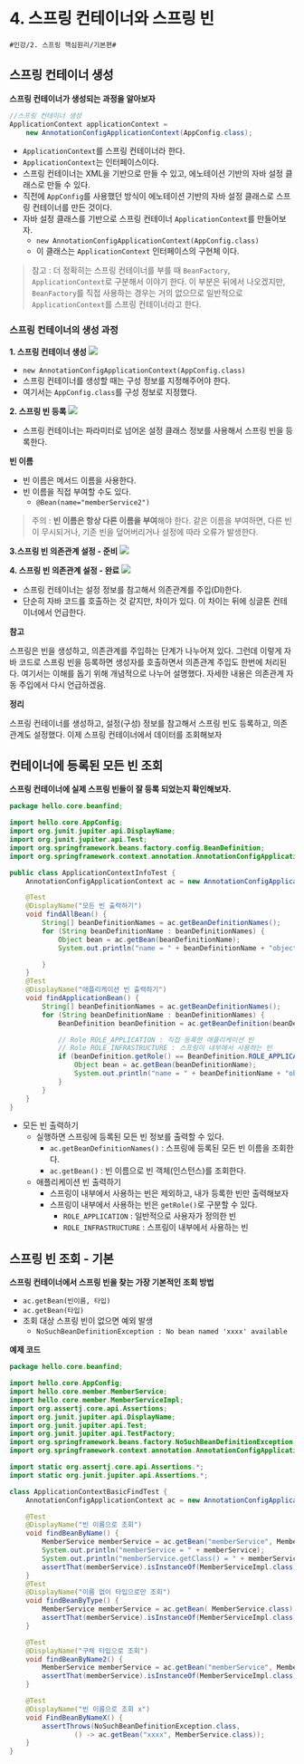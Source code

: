 # 4. 스프링 컨테이너와 스프링 빈

`#인강/2. 스프링 핵심원리/기본편#`

## 스프링 컨테이너 생성
**스프링 컨테이너가 생성되는 과정을 알아보자**
```java
//스프링 컨테이너 생성
ApplicationContext applicationContext = 
    new AnnotationConfigApplicationContext(AppConfig.class);
```
* `ApplicationContext`를 스프링 컨테이너라 한다.
* `ApplicationContext`는 인터페이스이다.
* 스프링 컨테이너는 XML을 기반으로 만들 수 있고, 에노테이션 기반의 자바 설정 클래스로 만들 수 있다.
* 직전에 `AppConfig`를 사용했던 방식이 에노테이션 기반의 자바 설정 클래스로 스프링 컨테이너를 만든 것이다.
* 자바 설정 클래스를 기반으로 스프링 컨테이너 `ApplicationContext`를 만들어보자.
  * `new AnnotationConfigApplicationContext(AppConfig.class)`
  * 이 클래스는 `ApplicationContext` 인터페이스의 구현체 이다.

>참고 : 더 정확히는 스프링 컨테이너를 부를 때 `BeanFactory`, `ApplicationContext`로 구분해서 이야기 한다. 이 부분은 뒤에서 나오겠지만, `BeanFactory`를 직접 사용하는 경우는 거의 없으므로 일반적으로 `ApplicationContext`를 스프링 컨테이너라고 한다.


### 스프링 컨테이너의 생성 과정
**1. 스프링 컨테이너 생성**
<img src="https://ifh.cc/g/NYJsPK.jpg">
* `new AnnotationConfigApplicationContext(AppConfig.class)`
* 스프링 컨테이너를 생성할 때는 구성 정보를 지정해주어야 한다.
* 여기서는 `AppConfig.class`를 구성 정보로 지정했다.

**2. 스프링 빈 등록**
<img src="https://ifh.cc/g/xor197.jpg">
* 스프링 컨테이너는 파라미터로 넘어온 설정 클래스 정보를 사용해서 스프링 빈을 등록한다.

**빈 이름**
* 빈 이름은 메서드 이름을 사용한다.
* 빈 이름을 직접 부여할 수도 있다.
  * `@Bean(name="memberService2")`

> 주의 : **빈 이름은 항상 다른 이름을 부여**해야 한다. 같은 이름을 부여하면, 다른 빈이 무시되거나, 기존 빈을 덮어버리거나 설정에 따라 오류가 발생한다.


**3.스프링 빈 의존관계 설정 - 준비**
<img src="https://ifh.cc/g/7GMgOp.jpg">

**4. 스프링 빈 의존관계 설정 - 완료**
<img src="https://ifh.cc/g/8RGLOF.jpg">
* 스프링 컨테이너는 설정 정보를 참고해서 의존관계를 주입(DI)한다.
* 단순히 자바 코드를 호출하는 것 같지만, 차이가 있다. 이 차이는 뒤에 싱글톤 컨테이너에서 언급한다.

**참고**
<br>

스프링은 빈을 생성하고, 의존관계를 주입하는 단계가 나누어져 있다. 그런데 이렇게 자바 코드로 스프링 빈을 등록하면 생성자를 호출하면서 의존관계 주입도 한번에 처리된다. 여기서는 이해를 돕기 위해 개념적으로 나누어 설명했다. 자세한 내용은 의존관계 자동 주입에서 다시 언급하겠음.

**정리**
<br>

스프링 컨테이너를 생성하고, 설정(구성) 정보를 참고해서 스프링 빈도 등록하고, 의존관계도 설정했다.
이제 스프링 컨테이너에서 데이터를 조회해보자

## 컨테이너에 등록된 모든 빈 조회
**스프링 컨테이너에 실제 스프링 빈들이 잘 등록 되었는지 확인해보자.**
```java
package hello.core.beanfind;

import hello.core.AppConfig;
import org.junit.jupiter.api.DisplayName;
import org.junit.jupiter.api.Test;
import org.springframework.beans.factory.config.BeanDefinition;
import org.springframework.context.annotation.AnnotationConfigApplicationContext;

public class ApplicationContextInfoTest {
    AnnotationConfigApplicationContext ac = new AnnotationConfigApplicationContext(AppConfig.class);

    @Test
    @DisplayName("모든 빈 출력하기")
    void findAllBean() {
        String[] beanDefinitionNames = ac.getBeanDefinitionNames();
        for (String beanDefinitionName : beanDefinitionNames) {
            Object bean = ac.getBean(beanDefinitionName);
            System.out.println("name = " + beanDefinitionName + "object = " + bean);

        }
    }
    @Test
    @DisplayName("애플리케이션 빈 출력하기")
    void findApplicationBean() {
        String[] beanDefinitionNames = ac.getBeanDefinitionNames();
        for (String beanDefinitionName : beanDefinitionNames) {
            BeanDefinition beanDefinition = ac.getBeanDefinition(beanDefinitionName);

            // Role ROLE_APPLICATION : 직접 등록한 애플리케이션 빈
            // Role ROLE_INFRASTRUCTURE : 스프링이 내부에서 사용하는 빈
            if (beanDefinition.getRole() == BeanDefinition.ROLE_APPLICATION) {
                Object bean = ac.getBean(beanDefinitionName);
                System.out.println("name = " + beanDefinitionName + "object = " + bean);
            }
        }
    }
}

```
* 모든 빈 출력하기
  * 실행하면 스프링에 등록된 모든 빈 정보를 출력할 수 있다.
    * `ac.getBeanDefinitionNames()` : 스프링에 등록된 모든 빈 이름을 조회한다.
    * `ac.getBean()` : 빈 이름으로 빈 객체(인스턴스)를 조회한다.
  * 애플리케이션 빈 출력하기
    * 스프링이 내부에서 사용하는 빈은 제외하고, 내가 등록한 빈만 출력해보자
    * 스프링이 내부에서 사용하는 빈은 `getRole()`로 구분할 수 있다.
      * `ROLE_APPLICATION` : 일반적으로 사용자가 정의한 빈
      * `ROLE_INFRASTRUCTURE` : 스프링이 내부에서 사용하는 빈

## 스프링 빈 조회 - 기본

**스프링 컨테이너에서 스프링 빈을 찾는 가장 기본적인 조회 방법**
* `ac.getBean(빈이름, 타입)`
* `ac.getBean(타입)`
* 조회 대상 스프링 빈이 없으면 예외 발생
  * `NoSuchBeanDefinitionException : No bean named 'xxxx' available`

**예제 코드**
```java
package hello.core.beanfind;

import hello.core.AppConfig;
import hello.core.member.MemberService;
import hello.core.member.MemberServiceImpl;
import org.assertj.core.api.Assertions;
import org.junit.jupiter.api.DisplayName;
import org.junit.jupiter.api.Test;
import org.junit.jupiter.api.TestFactory;
import org.springframework.beans.factory.NoSuchBeanDefinitionException;
import org.springframework.context.annotation.AnnotationConfigApplicationContext;

import static org.assertj.core.api.Assertions.*;
import static org.junit.jupiter.api.Assertions.*;

class ApplicationContextBasicFindTest {
    AnnotationConfigApplicationContext ac = new AnnotationConfigApplicationContext(AppConfig.class);

    @Test
    @DisplayName("빈 이름으로 조회")
    void findBeanByName() {
        MemberService memberService = ac.getBean("memberService", MemberService.class);
        System.out.println("memberService = " + memberService);
        System.out.println("memberService.getClass() = " + memberService.getClass());
        assertThat(memberService).isInstanceOf(MemberServiceImpl.class);
    }
    @Test
    @DisplayName("이름 없이 타입으로만 조회")
    void findBeanByType() {
        MemberService memberService = ac.getBean( MemberService.class);
        assertThat(memberService).isInstanceOf(MemberServiceImpl.class);
    }

    @Test
    @DisplayName("구체 타입으로 조회")
    void findBeanByName2() {
        MemberService memberService = ac.getBean("memberService", MemberServiceImpl.class);
        assertThat(memberService).isInstanceOf(MemberServiceImpl.class);
    }

    @Test
    @DisplayName("빈 이름으로 조회 x")
    void FindBeanByNameX() {
        assertThrows(NoSuchBeanDefinitionException.class,
                () -> ac.getBean("xxxx", MemberService.class));
    }
}

```